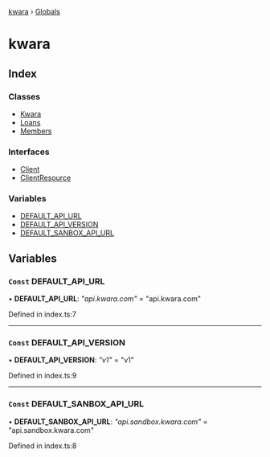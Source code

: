 [kwara](README.md) › [Globals](globals.md)

# kwara

## Index

### Classes

* [Kwara](classes/kwara.md)
* [Loans](classes/loans.md)
* [Members](classes/members.md)

### Interfaces

* [Client](interfaces/client.md)
* [ClientResource](interfaces/clientresource.md)

### Variables

* [DEFAULT_API_URL](globals.md#const-default_api_url)
* [DEFAULT_API_VERSION](globals.md#const-default_api_version)
* [DEFAULT_SANBOX_API_URL](globals.md#const-default_sanbox_api_url)

## Variables

### `Const` DEFAULT_API_URL

• **DEFAULT_API_URL**: *"api.kwara.com"* = "api.kwara.com"

Defined in index.ts:7

___

### `Const` DEFAULT_API_VERSION

• **DEFAULT_API_VERSION**: *"v1"* = "v1"

Defined in index.ts:9

___

### `Const` DEFAULT_SANBOX_API_URL

• **DEFAULT_SANBOX_API_URL**: *"api.sandbox.kwara.com"* = "api.sandbox.kwara.com"

Defined in index.ts:8

